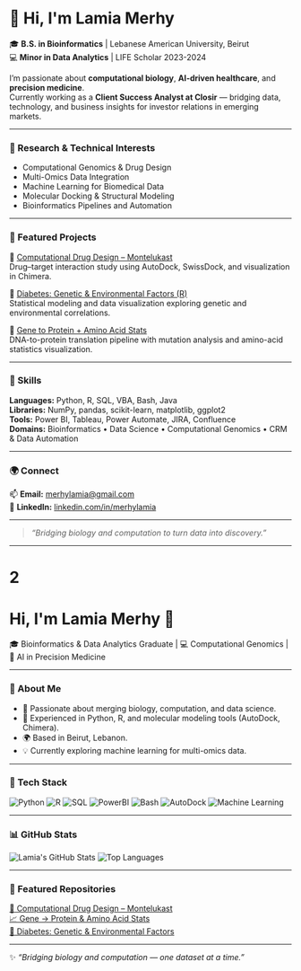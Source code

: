 # 👋 Hi, I'm Lamia Merhy  

🎓 **B.S. in Bioinformatics** | Lebanese American University, Beirut  
💻 **Minor in Data Analytics** | LIFE Scholar 2023-2024  

I’m passionate about **computational biology**, **AI-driven healthcare**, and **precision medicine**.  
Currently working as a **Client Success Analyst at Closir** — bridging data, technology, and business insights for investor relations in emerging markets.  

---

### 🧬 Research & Technical Interests
- Computational Genomics & Drug Design  
- Multi-Omics Data Integration  
- Machine Learning for Biomedical Data  
- Molecular Docking & Structural Modeling  
- Bioinformatics Pipelines and Automation  

---

### 🧠 Featured Projects
🔹 [Computational Drug Design – Montelukast](https://github.com/merhylamia/computational-drug-design-montelukast)  
Drug–target interaction study using AutoDock, SwissDock, and visualization in Chimera.

🔹 [Diabetes: Genetic & Environmental Factors (R)](https://github.com/merhylamia/r-diabetes-genetics-environment)  
Statistical modeling and data visualization exploring genetic and environmental correlations.

🔹 [Gene to Protein + Amino Acid Stats](https://github.com/merhylamia/gene-to-protein-aa-stats)  
DNA-to-protein translation pipeline with mutation analysis and amino-acid statistics visualization.

---

### 🧰 Skills
**Languages:** Python, R, SQL, VBA, Bash, Java  
**Libraries:** NumPy, pandas, scikit-learn, matplotlib, ggplot2  
**Tools:** Power BI, Tableau, Power Automate, JIRA, Confluence  
**Domains:** Bioinformatics • Data Science • Computational Genomics • CRM & Data Automation  

---

### 🌍 Connect
📫 **Email:** [merhylamia@gmail.com](mailto:merhylamia@gmail.com)  
🔗 **LinkedIn:** [linkedin.com/in/merhylamia](https://linkedin.com/in/merhylamia)

---

> *“Bridging biology and computation to turn data into discovery.”*

---
# 2 
# Hi, I'm Lamia Merhy 👋  
🎓 Bioinformatics & Data Analytics Graduate | 💻 Computational Genomics | 🧠 AI in Precision Medicine  

---

### 🧬 About Me
- 🎯 Passionate about merging biology, computation, and data science.  
- 🧠 Experienced in Python, R, and molecular modeling tools (AutoDock, Chimera).  
- 🌍 Based in Beirut, Lebanon.  
- 💡 Currently exploring machine learning for multi-omics data.  

---

### 🧰 Tech Stack
![Python](https://img.shields.io/badge/Python-3776AB?style=for-the-badge&logo=python&logoColor=white)
![R](https://img.shields.io/badge/R-276DC3?style=for-the-badge&logo=r&logoColor=white)
![SQL](https://img.shields.io/badge/SQL-003B57?style=for-the-badge&logo=postgresql&logoColor=white)
![PowerBI](https://img.shields.io/badge/Power_BI-F2C811?style=for-the-badge&logo=powerbi&logoColor=black)
![Bash](https://img.shields.io/badge/Bash-4EAA25?style=for-the-badge&logo=gnubash&logoColor=white)
![AutoDock](https://img.shields.io/badge/AutoDock-FF6600?style=for-the-badge)
![Machine Learning](https://img.shields.io/badge/Machine%20Learning-0088CC?style=for-the-badge)

---

### 📊 GitHub Stats
![Lamia's GitHub Stats](https://github-readme-stats.vercel.app/api?username=merhylamia&show_icons=true&theme=tokyonight)
![Top Languages](https://github-readme-stats.vercel.app/api/top-langs/?username=merhylamia&layout=compact&theme=tokyonight)

---

### 🌟 Featured Repositories
[🧬 Computational Drug Design – Montelukast](https://github.com/merhylamia/computational-drug-design-montelukast)  
[📈 Gene → Protein & Amino Acid Stats](https://github.com/merhylamia/gene-to-protein-aa-stats)  
[🧮 Diabetes: Genetic & Environmental Factors](https://github.com/merhylamia/r-diabetes-genetics-environment)

---

✨ *“Bridging biology and computation — one dataset at a time.”*

